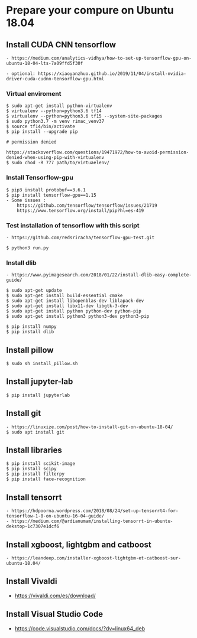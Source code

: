 # Prepare your compure on Ubuntu 18.04

## Install CUDA CNN tensorflow

    - https://medium.com/analytics-vidhya/how-to-set-up-tensorflow-gpu-on-ubuntu-18-04-lts-7a09ffd5f30f

    - optional: https://xiaoyanzhuo.github.io/2019/11/04/install-nvidia-driver-cuda-cudnn-tensorflow-gpu.html

### Virtual enviroment

    $ sudo apt-get install python-virtualenv
    $ virtualenv --python=python3.6 tf14 
    $ virtualenv --python=python3.6 tf15 --system-site-packages
    $ sudo python3.7 -m venv rimac_venv37
    $ source tf14/bin/activate 
    $ pip install --upgrade pip
    
    # permission denied 
    
    https://stackoverflow.com/questions/19471972/how-to-avoid-permission-denied-when-using-pip-with-virtualenv
    $ sudo chod -R 777 path/to/virtuaelenv/



### Install Tensorflow-gpu

    $ pip3 install protobuf==3.6.1
    $ pip install tensorflow-gpu==1.15
    - Some issues :  
        https://github.com/tensorflow/tensorflow/issues/21719
        https://www.tensorflow.org/install/pip?hl=es-419
### Test installation of tensorflow with this script

    - https://github.com/redsriracha/tensorflow-gpu-test.git
    
    $ python3 run.py

### Install dlib

    - https://www.pyimagesearch.com/2018/01/22/install-dlib-easy-complete-guide/

    $ sudo apt-get update
    $ sudo apt-get install build-essential cmake
    $ sudo apt-get install libopenblas-dev liblapack-dev 
    $ sudo apt-get install libx11-dev libgtk-3-dev
    $ sudo apt-get install python python-dev python-pip
    $ sudo apt-get install python3 python3-dev python3-pip

    $ pip install numpy
    $ pip install dlib

## Install pillow

    $ sudo sh install_pillow.sh

## Install jupyter-lab

    $ pip install jupyterlab
    
## Install git

    - https://linuxize.com/post/how-to-install-git-on-ubuntu-18-04/
    $ sudo apt install git

## Install libraries

    $ pip install scikit-image
    $ pip install scipy
    $ pip install filterpy
    $ pip install face-recognition

## Install tensorrt

    - https://hdpoorna.wordpress.com/2018/08/24/set-up-tensorrt4-for-tensorflow-1-8-on-ubuntu-16-04-guide/
    - https://medium.com/@ardianumam/installing-tensorrt-in-ubuntu-dekstop-1c7307e1dcf6

## Install  xgboost, lightgbm and catboost

    - https://leandeep.com/installer-xgboost-lightgbm-et-catboost-sur-ubuntu-18.04/


## Install Vivaldi

- https://vivaldi.com/es/download/

## Install Visual Studio Code

- https://code.visualstudio.com/docs/?dv=linux64_deb
